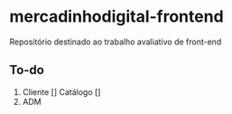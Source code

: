 # mercadinhodigital-frontend
 Repositório destinado ao trabalho avaliativo de front-end

## To-do
1. Cliente
   [] Catálogo
   []
3. ADM
